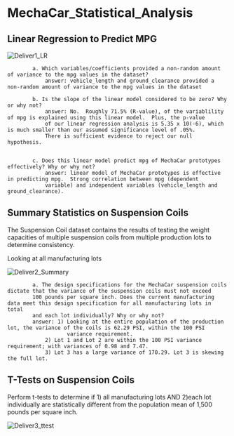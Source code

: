 # MechaCar_Statistical_Analysis


## Linear Regression to Predict MPG

![Deliver1_LR](https://user-images.githubusercontent.com/107228424/200371635-54542bf5-6b2b-44a7-81b2-8d0602bab55f.jpg)

			a. Which variables/coefficients provided a non-random amount of variance to the mpg values in the dataset?
				answer: vehicle_length and ground_clearance provided a non-random amount of variance to the mpg values in the dataset
					
			b. Is the slope of the linear model considered to be zero? Why or why not?
				answer: No.  Roughly 71.5% (R-value), of the variablility of mpg is explained using this linear model.  Plus, the p-value 
				of our linear regression analysis is 5.35 x 10(-6), which is much smaller than our assumed significance level of .05%.  
				There is sufficient evidence to reject our null hypothesis.
			
			
			c. Does this linear model predict mpg of MechaCar prototypes effectively? Why or why not?
				answer: linear model of MechaCar prototypes is effective in predicting mpg.  Strong correlation between mpg (dependent 
				variable) and independent variables (vehicle_length and ground_clearance).


## Summary Statistics on Suspension Coils
The Suspension Coil dataset contains the results of testing the weight capacities of multiple suspension coils from multiple production lots to 
determine consistency.

Looking at all manufacturing lots

![Deliver2_Summary](https://user-images.githubusercontent.com/107228424/200414881-b4ba4f3c-283a-4c43-9ddf-ac0949e7cb7b.jpg)

			a. The design specifications for the MechaCar suspension coils dictate that the variance of the suspension coils must not exceed 
			100 pounds per square inch. Does the current manufacturing data meet this design specification for all manufacturing lots in total 
			and each lot individually? Why or why not?
			answer: 1) Looking at the entire population of the production lot, the variance of the coils is 62.29 PSI, within the 100 PSI 
			           variance requirement. 
				2) Lot 1 and Lot 2 are within the 100 PSI variance requirement; with variances of 0.98 and 7.47. 
				3) Lot 3 has a large variance of 170.29. Lot 3 is skewing the full lot.
				

## T-Tests on Suspension Coils

Perform t-tests to determine if 1) all manufacturing lots AND 2)each lot individually are statistically different from the population mean of 1,500 pounds 
per square inch.

![Deliver3_ttest](https://user-images.githubusercontent.com/107228424/200431887-bbee4767-100c-4adb-a1fe-3d1efc8713ad.jpg)



